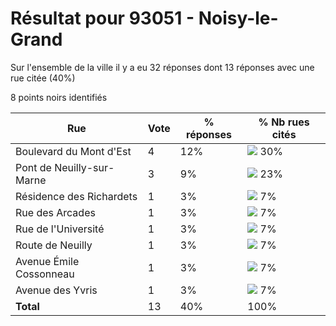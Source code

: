 # Résultat pour 93051 - Noisy-le-Grand

Sur l'ensemble de la ville il y a eu 32 réponses dont 13 réponses avec une rue citée (40%)

8 points noirs identifiés

| Rue | Vote | % réponses | % Nb rues cités|
|-----|------|------------|----------------|
| Boulevard du Mont d'Est | 4 | 12% | <img src="../../img/bar_30.gif" />&nbsp;30%|
| Pont de Neuilly-sur-Marne | 3 | 9% | <img src="../../img/bar_23.gif" />&nbsp;23%|
| Résidence des Richardets | 1 | 3% | <img src="../../img/bar_7.gif" />&nbsp;7%|
| Rue des Arcades | 1 | 3% | <img src="../../img/bar_7.gif" />&nbsp;7%|
| Rue de l'Université | 1 | 3% | <img src="../../img/bar_7.gif" />&nbsp;7%|
| Route de Neuilly | 1 | 3% | <img src="../../img/bar_7.gif" />&nbsp;7%|
| Avenue Émile Cossonneau | 1 | 3% | <img src="../../img/bar_7.gif" />&nbsp;7%|
| Avenue des Yvris | 1 | 3% | <img src="../../img/bar_7.gif" />&nbsp;7%|
| **Total** | 13 | 40% | 100%|

